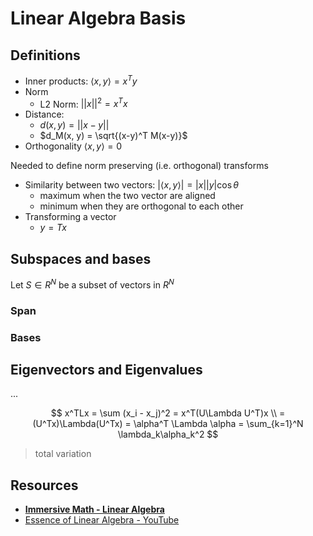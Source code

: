 # Linear Algebra Basis

## Definitions

* Inner products: $\langle x, y \rangle = x^Ty$
* Norm
  * L2 Norm: $||x||^2 = x^Tx$
* Distance:
  * $d(x, y) = ||x - y||$
  * $d_M(x, y) = \sqrt{(x-y)^T M(x-y)}$
* Orthogonality $\langle x, y \rangle = 0$

Needed to define norm preserving (i.e. orthogonal) transforms

* Similarity between two vectors: $|\langle x, y \rangle| = |x||y|\cos\theta$
  * maximum when the two vector are aligned
  * minimum when they are orthogonal to each other
* Transforming a vector
  * $y = Tx$

## Subspaces and bases

Let $S\in R^N$ be a subset of vectors in $R^N$

### Span

### Bases

## Eigenvectors and Eigenvalues

...

$$
x^TLx = \sum (x_i - x_j)^2 = x^T(U\Lambda U^T)x \\
= (U^Tx)\Lambda(U^Tx) = \alpha^T \Lambda \alpha
= \sum_{k=1}^N \lambda_k\alpha_k^2
$$

> total variation

## Resources

* [**Immersive Math - Linear Algebra**](http://immersivemath.com/ila/index.html)
* [Essence of Linear Algebra - YouTube](https://www.youtube.com/playlist?list=PL_w8oSr1JpVCZ5pKXHKz6PkjGCbPbSBYv)
